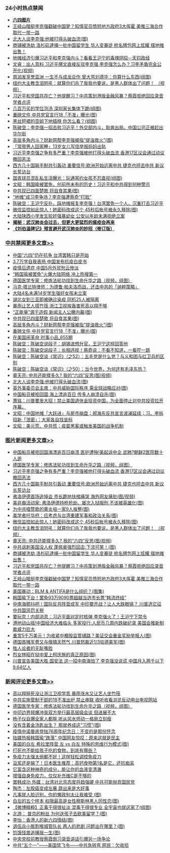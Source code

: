 <div class="catlist">
<h3>24小时热点禁闻</h3>
<ul>
<li><b><a href="64photo" target="_blank">六四图片</a></b></li>
<li><a href="https://github.com/fqnews/bnews/blob/master/topimagenews/20200607/1340781.md">王岐山暗挺李克强戳破中国梦？知情官员愤怒地方政府3大挥霍 美推三海合作取代一带一路</a></li>
<li><a href="https://github.com/fqnews/bnews/blob/master/cbnews/20200607/1340997.md">北大人谈李克强:他被打得头破血流(图)</a></li>
<li><a href="https://github.com/fqnews/bnews/blob/master/topimagenews/20200607/1340815.md">商铺被洗劫 洛杉矶逮捕一批中国留学生 华人变暴徒 抢名牌包网上炫耀 摆地摊出售！</a></li>
<li><a href="https://github.com/fqnews/bnews/blob/master/cbnews/20200607/1340788.md">地摊经济引爆习近平和李克强内斗？看看王沪宁的毒辣阴招--天钧政经</a></li>
<li><a href="https://github.com/fqnews/bnews/blob/master/comments/20200607/1340806.md">文睿：出人意料 习近平撰文直接反驳李克强 李克强怎么办？习李矛盾完全公开化(视频)</a></li>
<li><a href="https://github.com/fqnews/bnews/blob/master/yule/20200607/1340827.md">周润发享誉亚洲 一生不与成龙合作 曾大骂刘德华：你算什么东西(组图)</a></li>
<li><a href="https://github.com/fqnews/bnews/blob/master/topimagenews/20200607/1341008.md">纽约大主教含泪怒吼：就算你们杀了我我也要说，是黑人群体出了问题！ （视频）</a></li>
<li><a href="https://github.com/fqnews/bnews/blob/master/topimagenews/20200607/1340796.md">习近平和党国共存亡？他提醒习？中共策划港版金融风暴？蔡霞拒绝回应录音 学者点评</a></li>
<li><a href="https://github.com/fqnews/bnews/blob/master/comments/20200607/1340919.md">几百万买的学位泡汤 深圳家长集体下跪(组图)</a></li>
<li><a href="https://github.com/fqnews/bnews/blob/master/cbnews/20200607/1341175.md">重磅文件 中共党官言行18「不准」曝光(图)</a></li>
<li><a href="https://github.com/fqnews/bnews/blob/master/cnnews/20200607/1341186.md">黑丝短裙的空姐下地插秧 你怎么看？(组图)</a></li>
<li><a href="https://github.com/fqnews/bnews/blob/master/cbnews/20200607/1340932.md">陈破空：李克强一招击败习近平！外交部内斗，耿爽出局。中国公司正被赶出华尔街 </a></li>
<li><a href="https://github.com/fqnews/bnews/blob/master/cbnews/20200607/1341206.md">高层多角内斗？财新网帮李克强被指“提油救火”(图)</a></li>
<li><a href="https://github.com/fqnews/bnews/blob/master/baitai/20200607/1340857.md">「常带男人回家睡」13岁女儿写信举报妈妈出轨</a></li>
<li><a href="https://github.com/fqnews/bnews/blob/master/topimagenews/20200607/1341233.md">习近平李克强之争有多严重？李克强被他打得头破血流 香港17区议会通过动议撤回恶法</a></li>
<li><a href="https://github.com/fqnews/bnews/blob/master/topimagenews/20200607/1341208.md">西方几十国联手制共引轰动 重要信号:欧洲开始远离中共 捷克也抨击中共 新议长誓访台</a></li>
<li><a href="https://github.com/fqnews/bnews/blob/master/sports/20200607/1341188.md">国青球员混乱私生活曝光：玩通宵约女孩不忍直视(组图)</a></li>
<li><a href="https://github.com/fqnews/bnews/blob/master/cbnews/20200607/1340884.md">文昭：韩国瑜被罢免，创前所未有的历史！习近平和中共得到何种警示 </a></li>
<li><a href="https://github.com/fqnews/bnews/blob/master/cbnews/20200607/1341207.md">中共现已四面楚歌 将自食其果(图)</a></li>
<li><a href="https://github.com/fqnews/bnews/blob/master/comments/20200607/1340994.md">“地摊”成习李争场？李克强遭蔡奇“打脸”</a></li>
<li><a href="https://github.com/fqnews/bnews/blob/master/cbnews/20200607/1340859.md">陈破空：王沪宁反扑，踩地摊报复李克强！台湾罢免一个人，沉重打击习近平 </a></li>
<li><a href="https://github.com/fqnews/bnews/blob/master/topimagenews/20200607/1341078.md">微信监控如此惊人！她密码改成这个 45秒后帐号被永久移除(图)</a></li>
<li><a href="https://github.com/fqnews/bnews/blob/master/cbnews/20200607/1340900.md">大陆陕西小学发生轮奸强暴幼女 公安以年龄未满拒绝立案</a></li>
<li><b><a href="https://github.com/fqnews/bnews/blob/master/comments/20200211/1275071.md" target="_blank">揭秘：武汉肺炎会过去，但更大更猛烈的瘟疫会再来</a></b></li>
<li><b><a href="https://github.com/fqnews/bnews/blob/master/comments/20200207/1272816.md" target="_blank">《刘伯温碑记》预言避开武汉肺炎的妙招（修订版）</a></b></li>
</ul>
</div>

<div class="catlist">
<h3><a href="https://github.com/fqnews/bnews/blob/master/cbnews/" target="_blank">中共禁闻</a><span><a href="https://github.com/fqnews/bnews/blob/master/cbnews/" target="_blank" rel="nofollow">更多文章>></a></span></h3>
<ul>
<li><a href="https://github.com/fqnews/bnews/blob/master/cbnews/20200607/1341293.md" target="_blank">中国“六四“仍在抗争 台湾罢韩只是开始</a></li>
<li><a href="https://github.com/fqnews/bnews/blob/master/cbnews/20200607/1341292.md" target="_blank">3.7万字自我表扬 中国发布抗疫白皮书</a></li>
<li><a href="https://github.com/fqnews/bnews/blob/master/cbnews/20200607/1341278.md" target="_blank">疫情后遗症 中国5月外贸愁云惨淡</a></li>
<li><a href="https://github.com/fqnews/bnews/blob/master/cbnews/20200607/1341276.md" target="_blank">“韩国瑜被罢免”火爆大陆网络 冲上热搜第一</a></li>
<li><a href="https://github.com/fqnews/bnews/blob/master/comments/20200607/783186.md" target="_blank">德国医学专家：修炼法轮功找到生命升华之路（视频，组图）</a></li>
<li><a href="https://github.com/fqnews/bnews/blob/master/cbnews/20200607/1340904.md" target="_blank">马克·塔兰特律师：为德鲁·帕夫洛而战，还击中共的「纳粹策略」</a></li>
<li><a href="https://github.com/fqnews/bnews/blob/master/cbnews/20200607/1341225.md" target="_blank">大陆4名未满14岁学生强奸女孩未立案</a></li>
<li><a href="https://github.com/fqnews/bnews/blob/master/cbnews/20200607/1341224.md" target="_blank">湖北女到三亚即被确诊染疫 同机25人被隔离</a></li>
<li><a href="https://github.com/fqnews/bnews/blob/master/cbnews/20200607/1341223.md" target="_blank">暴雨让艺人搭竹筏 浙江卫视挨轰害死高以翔不够</a></li>
<li><a href="https://github.com/fqnews/bnews/blob/master/cbnews/20200607/1341211.md" target="_blank">“正能量”源于造假 新闻主人公曝内幕(图)</a></li>
<li><a href="https://github.com/fqnews/bnews/blob/master/cbnews/20200607/1341207.md" target="_blank">中共现已四面楚歌 将自食其果(图)</a></li>
<li><a href="https://github.com/fqnews/bnews/blob/master/cbnews/20200607/1341206.md" target="_blank">高层多角内斗？财新网帮李克强被指“提油救火”(图)</a></li>
<li><a href="https://github.com/fqnews/bnews/blob/master/cbnews/20200607/1341175.md" target="_blank">重磅文件 中共党官言行18「不准」曝光(图)</a></li>
<li><a href="https://github.com/fqnews/bnews/blob/master/cbnews/20200607/1341120.md" target="_blank">在美国闹革命 时事小品_655期</a></li>
<li><a href="https://github.com/fqnews/bnews/blob/master/cbnews/20200607/1341019.md" target="_blank">陈破空：陈破空说段子：胡锡进想升官，王沪宁这样回答他</a></li>
<li><a href="https://github.com/fqnews/bnews/blob/master/cbnews/20200607/1341018.md" target="_blank">陈破空：陈破空说段子：长相违规！蔡奇说：不看不知道，一看吓一跳</a></li>
<li><a href="https://github.com/fqnews/bnews/blob/master/cbnews/20200607/1341017.md" target="_blank">陈破空：陈破空谈《常识》（之52）：五毛党是什么党？与义和团与红卫兵的区别</a></li>
<li><a href="https://github.com/fqnews/bnews/blob/master/cbnews/20200607/1341016.md" target="_blank">陈破空：陈破空谈《常识》（之50）：当今世界，为何还有毛泽东热？</a></li>
<li><a href="https://github.com/fqnews/bnews/blob/master/comments/20200607/1341003.md" target="_blank">章天亮: 中共还能撑多久? 我的“六四”反思(图/视频)</a></li>
<li><a href="https://github.com/fqnews/bnews/blob/master/cbnews/20200607/1340997.md" target="_blank">北大人谈李克强:他被打得头破血流(图)</a></li>
<li><a href="https://github.com/fqnews/bnews/blob/master/cbnews/20200607/1340996.md" target="_blank">英外事委员会主席：中共威胁国际秩序 需全球战略应对(图)</a></li>
<li><a href="https://github.com/fqnews/bnews/blob/master/cbnews/20200607/1340986.md" target="_blank">中国船员被拒回国 海上漂逾百日 传多人崩溃自杀(图)</a></li>
<li><a href="https://github.com/fqnews/bnews/blob/master/cbnews/20200607/1340982.md" target="_blank">萧铭：川普要发大招！禁止美国退休金投资中国，为全面停止对中共投资拉开序幕。</a></li>
<li><a href="https://github.com/fqnews/bnews/blob/master/cbnews/20200607/1340980.md" target="_blank">文昭：中国地摊「大跃进」与房市崩盘；郝海东反共宣言波澜延续；习、李拆招新「泄密」：大家各自找坐标</a></li>
<li><a href="https://github.com/fqnews/bnews/blob/master/cbnews/20200607/1340979.md" target="_blank">文昭：美元荒、中共慌；疫苗黑客或触发美国的战争机制</a></li>

</ul>
</div>
<div class="catlist">
<h3><a href="https://github.com/fqnews/bnews/blob/master/topimagenews/" target="_blank">图片新闻</a><span><a href="https://github.com/fqnews/bnews/blob/master/topimagenews/" target="_blank" rel="nofollow">更多文章>></a></span></h3>
<ul>
<li><a href="https://github.com/fqnews/bnews/blob/master/topimagenews/20200607/1341284.md" target="_blank">中国船员被拒回国海漂逾百日崩溃 医护遭殃!美起诉中企 武肺?朝鲜2医院数十人逝</a></li>
<li><a href="https://github.com/fqnews/bnews/blob/master/comments/20200607/783186.md" target="_blank">德国医学专家：修炼法轮功找到生命升华之路（视频，组图）</a></li>
<li><a href="https://github.com/fqnews/bnews/blob/master/topimagenews/20200607/1341233.md" target="_blank">习近平李克强之争有多严重？李克强被他打得头破血流 香港17区议会通过动议撤回恶法</a></li>
<li><a href="https://github.com/fqnews/bnews/blob/master/topimagenews/20200607/1341208.md" target="_blank">西方几十国联手制共引轰动 重要信号:欧洲开始远离中共 捷克也抨击中共 新议长誓访台</a></li>
<li><a href="https://github.com/fqnews/bnews/blob/master/topimagenews/20200607/1341168.md" target="_blank">弗洛伊德首场追悼会 市长跪地扶棺痛哭 海外网友痛批(图/视频)</a></li>
<li><a href="https://github.com/fqnews/bnews/blob/master/topimagenews/20200607/1341162.md" target="_blank">美非裔活动家: 弗洛伊德持枪抢劫、屡次入狱服刑 不该被英雄化(图)</a></li>
<li><a href="https://github.com/fqnews/bnews/blob/master/topimagenews/20200607/1341161.md" target="_blank">为中共唱赞歌的黄炎培一家9人挨整(图)</a></li>
<li><a href="https://github.com/fqnews/bnews/blob/master/topimagenews/20200607/1341090.md" target="_blank">美学者吁华府：应考虑与台湾重建军事和政治关系(图)</a></li>
<li><a href="https://github.com/fqnews/bnews/blob/master/topimagenews/20200607/1341078.md" target="_blank">微信监控如此惊人！她密码改成这个 45秒后帐号被永久移除(图)</a></li>
<li><a href="https://github.com/fqnews/bnews/blob/master/topimagenews/20200607/1341008.md" target="_blank">纽约大主教含泪怒吼：就算你们杀了我我也要说，是黑人群体出了问题！ （视频）</a></li>
<li><a href="https://github.com/fqnews/bnews/blob/master/comments/20200607/1341003.md" target="_blank">章天亮: 中共还能撑多久? 我的“六四”反思(图/视频)</a></li>
<li><a href="https://github.com/fqnews/bnews/blob/master/topimagenews/20200607/1340985.md" target="_blank">中共讽刺美国没人权 蓬佩奥强烈回击:下流可笑！(图)</a></li>
<li><a href="https://github.com/fqnews/bnews/blob/master/topimagenews/20200607/1340815.md" target="_blank">商铺被洗劫 洛杉矶逮捕一批中国留学生 华人变暴徒 抢名牌包网上炫耀 摆地摊出售！</a></li>
<li><a href="https://github.com/fqnews/bnews/blob/master/topimagenews/20200607/1340796.md" target="_blank">习近平和党国共存亡？他提醒习？中共策划港版金融风暴？蔡霞拒绝回应录音 学者点评</a></li>
<li><a href="https://github.com/fqnews/bnews/blob/master/topimagenews/20200607/1340781.md" target="_blank">王岐山暗挺李克强戳破中国梦？知情官员愤怒地方政府3大挥霍 美推三海合作取代一带一路</a></li>
<li><a href="https://github.com/fqnews/bnews/blob/master/topimagenews/20200606/1340740.md" target="_blank">美国暴动：BLM &#038; ANTIFA是什么组织？(图集)</a></li>
<li><a href="https://github.com/fqnews/bnews/blob/master/topimagenews/20200606/1340735.md" target="_blank">韩国瑜下台！罢免93万9090票超越当选市长票“韩流终结”</a></li>
<li><a href="https://github.com/fqnews/bnews/blob/master/topimagenews/20200606/1340727.md" target="_blank">中南海颤抖吧！国际反共阵营成军 中印要开战？让人大跌眼镜？ 川普选它征中共国惩罚关税</a></li>
<li><a href="https://github.com/fqnews/bnews/blob/master/topimagenews/20200606/1340712.md" target="_blank">要玩完！内部消息：习近平面对定时核弹 李克强火了！王沪宁下禁令</a></li>
<li><a href="https://github.com/fqnews/bnews/blob/master/topimagenews/20200606/1340690.md" target="_blank">港地动山摇!中国经济大难临头 多家投行:人民币几周内跌破纪录 美国会推新制裁威力巨大</a></li>
<li><a href="https://github.com/fqnews/bnews/blob/master/topimagenews/20200606/1340643.md" target="_blank">重赏5千万美元！为收紧中概股监管铺路？美证交会重金奖励举报人(图)</a></li>
<li><a href="https://github.com/fqnews/bnews/blob/master/topimagenews/20200606/1340633.md" target="_blank">德国吝摊军费又与俄搞天然气 川普怒裁近1/3驻德美军(图)</a></li>
<li><a href="https://github.com/fqnews/bnews/blob/master/comments/20200606/783250.md" target="_blank">牲人论者的无耻嘴脸</a></li>
<li><a href="https://github.com/fqnews/bnews/blob/master/topimagenews/20200606/1340511.md" target="_blank">烈女林昭在狱中爱上柯庆施的真正原因(图)</a></li>
<li><a href="https://github.com/fqnews/bnews/blob/master/topimagenews/20200605/1340290.md" target="_blank">川普宣告美国大胜 国安法 这一招中南海怕了 李克强没说谎 中国月入两千以下9.64亿人</a></li>

</ul>
</div>
<div class="catlist">
<h3><a href="https://github.com/fqnews/bnews/blob/master/comments/" target="_blank">新闻评论</a><span><a href="https://github.com/fqnews/bnews/blob/master/comments/" target="_blank" rel="nofollow">更多文章>></a></span></h3>
<ul>
<li><a href="https://github.com/fqnews/bnews/blob/master/comments/20200607/1341285.md" target="_blank">高以翔猝死没让浙江卫视学乖  暴雨涨水又让艺人坐竹筏</a></li>
<li><a href="https://github.com/fqnews/bnews/blob/master/comments/20200607/1341282.md" target="_blank">中共实施管制干部的18不准出炉 禁止串联 收听收看浏览反动电台电视网站</a></li>
<li><a href="https://github.com/fqnews/bnews/blob/master/comments/20200607/783186.md" target="_blank">德国医学专家：修炼法轮功找到生命升华之路（视频，组图）</a></li>
<li><a href="https://github.com/fqnews/bnews/blob/master/comments/20200607/1341231.md" target="_blank">中印边界频爆冲突双方举行最高层级会谈 但进展不大</a></li>
<li><a href="https://github.com/fqnews/bnews/blob/master/comments/20200607/1341221.md" target="_blank">杨子仪自爆全家人都胖 听从风水师动一格局立刻瘦</a></li>
<li><a href="https://github.com/fqnews/bnews/blob/master/comments/20200607/1341200.md" target="_blank">没有含着金汤匙出生？ 那就养成这“习惯”(图)</a></li>
<li><a href="https://github.com/fqnews/bnews/blob/master/comments/20200607/1341193.md" target="_blank">疫情中诺曼底登陆76周年纪念日：不变的是那份怀念</a></li>
<li><a href="https://github.com/fqnews/bnews/blob/master/comments/20200607/1341174.md" target="_blank">陆媒热报韩国瑜“跌落” 中国网友惊叹：原来这就是民主</a></li>
<li><a href="https://github.com/fqnews/bnews/blob/master/comments/20200607/1341163.md" target="_blank">美国的白左 希拉里阵营 左 vs 白左 特殊的思维行为模式(图)</a></li>
<li><a href="https://github.com/fqnews/bnews/blob/master/comments/20200607/1341158.md" target="_blank">打死也不能给孩子吃的食物，到底有哪些？</a></li>
<li><a href="https://github.com/fqnews/bnews/blob/master/comments/20200607/1341157.md" target="_blank">免疫力太强太弱都不好！这样轻松调控免疫力</a></li>
<li><a href="https://github.com/fqnews/bnews/blob/master/comments/20200607/1341124.md" target="_blank">豆浆还是输了！日本医生推荐：高钙食物第1名是它，还抗痴呆</a></li>
<li><a href="https://github.com/fqnews/bnews/blob/master/comments/20200607/1341123.md" target="_blank">它富含这种神奇的成分，能让你的血液变清澈</a></li>
<li><a href="https://github.com/fqnews/bnews/blob/master/comments/20200607/1341122.md" target="_blank">增强自身免疫力，仅仅补充维C是不够的</a></li>
<li><a href="https://github.com/fqnews/bnews/blob/master/comments/20200607/1341070.md" target="_blank">罢韩成功  外媒：台湾对北京态度将趋强硬 中共可能抛弃国民党</a></li>
<li><a href="https://github.com/fqnews/bnews/blob/master/comments/20200607/1341066.md" target="_blank">陶杰：左胶癌变成左暴 跳出来是大好事</a></li>
<li><a href="https://github.com/fqnews/bnews/blob/master/comments/20200607/1341065.md" target="_blank">凡事就人脸识别，你的懒政别太让我难受 (图)</a></li>
<li><a href="https://github.com/fqnews/bnews/blob/master/comments/20200607/1341060.md" target="_blank">白左的五个样本 权限最高是女性穆斯林黑人同性恋(图)</a></li>
<li><a href="https://github.com/fqnews/bnews/blob/master/comments/20200607/1341047.md" target="_blank">【微博精粹】正事干得很扯淡 混事干得很专业 全宇宙也就这家了(组图)</a></li>
<li><a href="https://github.com/fqnews/bnews/blob/master/comments/20200607/1341046.md" target="_blank">北游： 普京的粉丝 为何送孩子去欧美留学？(图)</a></li>
<li><a href="https://github.com/fqnews/bnews/blob/master/comments/20200607/1341045.md" target="_blank">李怡：香港人的新六四情结(图)</a></li>
<li><a href="https://github.com/fqnews/bnews/blob/master/comments/20200607/1341044.md" target="_blank">退伍兵小贩割喉城管队长 两人的悲剧 问题出在哪里？(图)</a></li>
<li><a href="https://github.com/fqnews/bnews/blob/master/comments/20200607/1341032.md" target="_blank">饥饿怪兽追捕我一生(图)</a></li>
<li><a href="https://github.com/fqnews/bnews/blob/master/comments/20200607/1341022.md" target="_blank">中央党校前教授蔡霞倒习录音讲话引爆另一场争论</a></li>
<li><a href="https://github.com/fqnews/bnews/blob/master/comments/20200607/1341021.md" target="_blank">中共“五个一”——美国禁飞令——中共急转弯  网民：欠收拾</a></li>

</ul>
</div>
